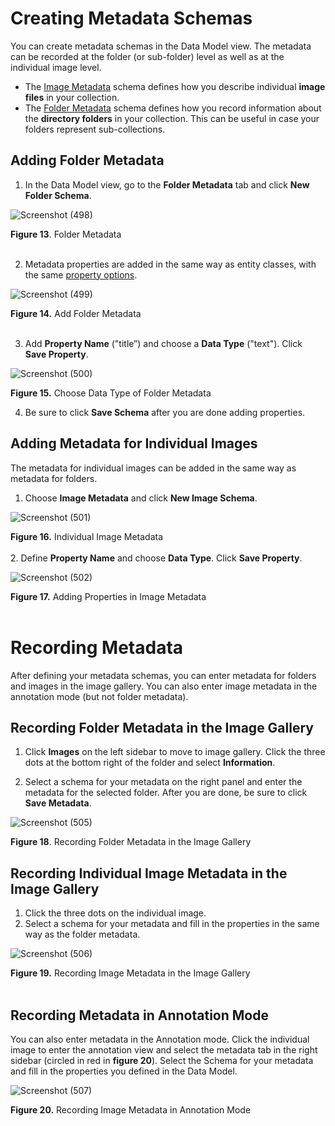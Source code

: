 # Creating Metadata Schemas

You can create metadata schemas in the Data Model view. The metadata can be recorded at the folder (or sub-folder) level as well as at the individual image level. 
- The [Image Metadata](https://github.com/rsimon/immarkus/wiki/05-Working-with-Metadata#adding-metatdata-for-individual-images) schema defines how you describe individual __image files__ in your collection.
- The [Folder Metadata](https://github.com/rsimon/immarkus/wiki/05-Working-with-Metadata#adding-folder-metadata) schema defines how you record information about the __directory folders__ in your collection. This can be useful in case your folders represent sub-collections.

## Adding Folder Metadata

1. In the Data Model view, go to the **Folder Metadata** tab and click **New Folder Schema**. 

![Screenshot (498)](https://github.com/rsimon/immarkus/assets/128056738/2210a06d-eedd-482f-b519-16b28e845113)

**Figure 13**. Folder Metadata 
<br/><br/>

2.  Metadata properties are added in the same way as entity classes, with the same [property options](https://github.com/rsimon/immarkus/wiki/03-Designing-Data-Model#property-options).  

![Screenshot (499)](https://github.com/rsimon/immarkus/assets/128056738/3ec44d69-8f94-4085-af65-05b2677f9879)

**Figure 14.** Add Folder Metadata
<br/><br/>

3. Add **Property Name** ("title”) and choose a **Data Type** ("text"). Click **Save Property**. 

![Screenshot (500)](https://github.com/rsimon/immarkus/assets/128056738/b4d6c9f2-2c97-4e69-b3d6-f6109c744b89)

**Figure 15.** Choose Data Type of Folder Metadata

4. Be sure to click **Save Schema** after you are done adding properties.

## Adding Metadata for Individual Images

The metadata for individual images can be added in the same way as metadata for folders.  

1. Choose **Image Metadata** and click **New Image Schema**. 

![Screenshot (501)](https://github.com/rsimon/immarkus/assets/128056738/2ed26f55-e180-4815-b7f4-677610b05d77)

**Figure 16.**  Individual Image Metadata
<br/><br/>
2. Define **Property Name** and choose **Data Type**. Click **Save Property**. 

![Screenshot (502)](https://github.com/rsimon/immarkus/assets/128056738/05e9a2e5-e62c-42db-b7d5-5c5e5a467f05)

**Figure 17.** Adding Properties in Image Metadata
<br/><br/>


# Recording Metadata

After defining your metadata schemas, you can enter metadata for folders and images in the image gallery. You can also enter image metadata in the annotation mode (but not folder metadata).

## Recording Folder Metadata in the Image Gallery 

1. Click **Images** on the left sidebar to move to image gallery. Click the three dots at the bottom right of the folder and select **Information**.

1. Select a schema for your metadata on the right panel and enter the metadata for the selected folder. After you are done, be sure to click **Save Metadata**. 

![Screenshot (505)](https://github.com/rsimon/immarkus/assets/128056738/6c55b8bb-5406-40f0-a441-d23aec01e624)

**Figure 18**. Recording Folder Metadata in the Image Gallery
<br/>

## Recording Individual Image Metadata in the Image Gallery 
1. Click the three dots on the individual image. 
2. Select a schema for your metadata and fill in the properties in the same way as the folder metadata.

![Screenshot (506)](https://github.com/rsimon/immarkus/assets/128056738/35ad3826-6688-4dd1-832c-ddc776168076)

**Figure 19.** Recording Image Metadata in the Image Gallery   
<br/>

## Recording Metadata in Annotation Mode

You can also enter metadata in the Annotation mode. Click the individual image to enter the annotation view and select the metadata tab in the right sidebar (circled in red in **figure 20**). Select the Schema for your metadata and fill in the properties you defined in the Data Model. 

![Screenshot (507)](https://github.com/rsimon/immarkus/assets/128056738/eaafd13a-7bd8-408e-aaa5-5a512bcce8ba)

**Figure 20.** Recording Image Metadata in Annotation Mode


